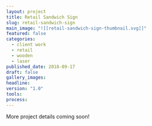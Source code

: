 ```yaml
---
layout: project
title: Retail Sandwich Sign
slug: retail-sandwich-sign
main_image: "![[retail-sandwich-sign-thumbnail.svg]]"
featured: false
categories:
  - client work
  - retail
  - wooden
  - laser
published_date: 2018-09-17
draft: false
gallery_images: 
headline: 
version: "1.0"
tools:
process:
---
```


More project details coming soon!